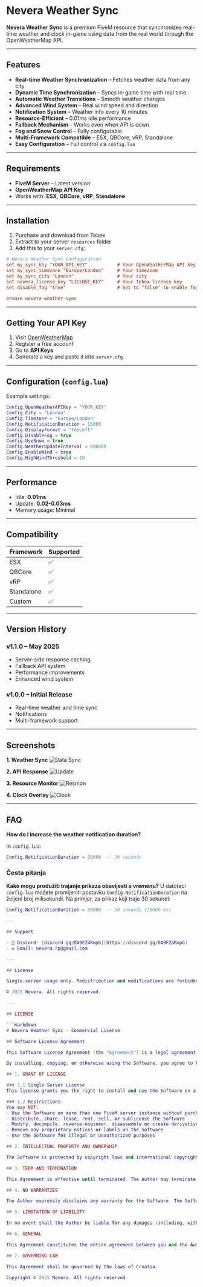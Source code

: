 # Nevera Weather Sync

**Nevera Weather Sync** is a premium FiveM resource that synchronizes real-time weather and clock in-game using data from the real world through the OpenWeatherMap API.

---

## Features

- **Real-time Weather Synchronization** – Fetches weather data from any city
- **Dynamic Time Synchronization** – Syncs in-game time with real time
- **Automatic Weather Transitions** – Smooth weather changes
- **Advanced Wind System** – Real wind speed and direction
- **Notification System** – Weather info every 10 minutes
- **Resource-Efficient** – 0.01ms idle performance
- **Fallback Mechanism** – Works even when API is down
- **Fog and Snow Control** – Fully configurable
- **Multi-Framework Compatible** – ESX, QBCore, vRP, Standalone
- **Easy Configuration** – Full control via `config.lua`

---

## Requirements

- **FiveM Server** – Latest version
- **OpenWeatherMap API Key**
- Works with: **ESX**, **QBCore**, **vRP**, **Standalone**

---

## Installation

1. Purchase and download from Tebex
2. Extract to your server `resources` folder
3. Add this to your `server.cfg`:

```cfg
# Nevera Weather Sync Configuration
set my_sync_key "YOUR_API_KEY"           # Your OpenWeatherMap API key
set my_sync_timezone "Europe/London"     # Your timezone
set my_sync_city "London"                # Your city
set nevera_license_key "LICENSE_KEY"     # Your Tebex license key
set disable_fog "true"                   # Set to "false" to enable fog

ensure nevera-weather-sync
```

---

## Getting Your API Key

1. Visit [OpenWeatherMap](https://openweathermap.org/)
2. Register a free account
3. Go to **API Keys**
4. Generate a key and paste it into `server.cfg`

---

## Configuration (`config.lua`)

Example settings:

```lua
Config.OpenWeatherAPIKey = "YOUR_KEY"
Config.City = "London"
Config.Timezone = "Europe/London"
Config.NotificationDuration = 15000
Config.DisplayFormat = "topLeft"
Config.DisableFog = true
Config.UseSnow = true
Config.WeatherUpdateInterval = 600000
Config.EnableWind = true
Config.HighWindThreshold = 10
```

---

## Performance

- Idle: **0.01ms**
- Update: **0.02-0.03ms**
- Memory usage: Minimal

---

## Compatibility

| Framework     | Supported |
|---------------|-----------|
| ESX           | ✅         |
| QBCore        | ✅         |
| vRP           | ✅         |
| Standalone    | ✅         |
| Custom        | ✅         |

---

## Version History

### v1.1.0 – May 2025
- Server-side response caching
- Fallback API system
- Performance improvements
- Enhanced wind system

### v1.0.0 – Initial Release
- Real-time weather and time sync
- Notifications
- Multi-framework support

---

## Screenshots

**1. Weather Sync**
![Data Sync](https://i.imgur.com/8S7uUxb.png)

**2. API Response**
![Update](https://i.imgur.com/axpJm9s.png)

**3. Resource Monitor**
![Resmon](https://i.imgur.com/0L9ETkn.png)

**4. Clock Overlay**
![Clock](https://i.imgur.com/CovWD3l.png)

---

## FAQ

**How do I increase the weather notification duration?**

In `config.lua`:

```lua
Config.NotificationDuration = 30000  -- 30 seconds
```

### Česta pitanja

**Kako mogu produžiti trajanje prikaza obavijesti o vremenu?**
U datoteci `config.lua` možete promijeniti postavku `Config.NotificationDuration` na željeni broj milisekundi. 
Na primjer, za prikaz koji traje 30 sekundi:
```lua
Config.NotificationDuration = 30000  -- 30 sekundi (30000 ms)

---

## Support

- 💬 Discord: [discord.gg/DA9FZ4RmpG](https://discord.gg/DA9FZ4RmpG)
- ✉️ Email: nevera.rp@gmail.com

---

## License

Single-server usage only. Redistribution and modifications are forbidden.

© 2025 Nevera. All rights reserved.

---

## LICENSE

```markdown
# Nevera Weather Sync - Commercial License

## Software License Agreement

This Software License Agreement (the "Agreement") is a legal agreement between you (either an individual or a single entity) and Nevera ("Author") for the software product identified above, which includes computer software and associated media and documentation (the "Software").

By installing, copying, or otherwise using the Software, you agree to be bound by the terms of this Agreement. If you do not agree to the terms of this Agreement, do not install or use the Software.

## 1. GRANT OF LICENSE

### 1.1 Single Server License
This license grants you the right to install and use the Software on a single FiveM server instance.

### 1.2 Restrictions
You may NOT:
- Use the Software on more than one FiveM server instance without purchasing additional licenses
- Distribute, share, lease, rent, sell, or sublicense the Software
- Modify, decompile, reverse-engineer, disassemble or create derivative works based on the Software
- Remove any proprietary notices or labels on the Software
- Use the Software for illegal or unauthorized purposes

## 2. INTELLECTUAL PROPERTY AND OWNERSHIP

The Software is protected by copyright laws and international copyright treaties, as well as other intellectual property laws and treaties. The Software is licensed, not sold. The Author retains all rights, title, and interest in and to the Software, including all intellectual property rights.

## 3. TERM AND TERMINATION

This Agreement is effective until terminated. The Author may terminate this Agreement if you fail to comply with any term or condition of this Agreement. Upon termination, you must destroy all copies of the Software and all of its component parts.

## 4. NO WARRANTIES

The Author expressly disclaims any warranty for the Software. The Software is provided "AS IS" without any express or implied warranty of any kind, including but not limited to any warranties of merchantability, non-infringement, or fitness for a particular purpose.

## 5. LIMITATION OF LIABILITY

In no event shall the Author be liable for any damages (including, without limitation, lost profits, business interruption, or lost information) arising out of the use of or inability to use the Software, even if the Author has been advised of the possibility of such damages.

## 6. GENERAL

This Agreement constitutes the entire agreement between you and the Author and supersedes any prior statements, representations, or agreements, whether oral or written.

## 7. GOVERNING LAW

This Agreement shall be governed by the laws of Croatia.

Copyright © 2025 Nevera. All rights reserved.
```
